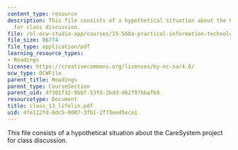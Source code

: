 ```yaml
---
content_type: resource
description: This file consists of a hypothetical situation about the CareSystem project
  for class discussion.
file: /ol-ocw-studio-app/courses/15-568a-practical-information-technology-management-spring-2005/4fe112fd8dc500873fb12f73ee45ece1_class_13_lifelin.pdf
file_size: 86774
file_type: application/pdf
learning_resource_types:
- Readings
license: https://creativecommons.org/licenses/by-nc-sa/4.0/
ocw_type: OCWFile
parent_title: Readings
parent_type: CourseSection
parent_uid: 4f301f32-9bbf-53fd-2bdd-d62f97bbafb8
resourcetype: Document
title: class_13_lifelin.pdf
uid: 4fe112fd-8dc5-0087-3fb1-2f73ee45ece1
---
```

This file consists of a hypothetical situation about the CareSystem project for class discussion.